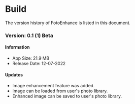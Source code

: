 # Build
The version history of FotoEnhance is listed in this document.

### Version: 0.1 (1) Beta

#### Information
* App Size: 21.9 MB
* Release Date: 12-07-2022

#### Updates
* Image enhancement feature was added.
* Image can be loaded from user's photo library.
* Enhanced image can be saved to user's photo library.
